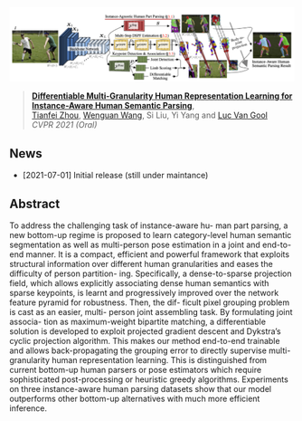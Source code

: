 ![](framework.png)

> [**Differentiable Multi-Granularity Human Representation Learning for Instance-Aware Human Semantic Parsing**](https://arxiv.org/abs/2103.04570),            
> [Tianfei Zhou](https://www.tfzhou.com/), [Wenguan Wang](https://sites.google.com/view/wenguanwang/), Si Liu, Yi Yang and [Luc Van Gool](https://scholar.google.com/citations?user=TwMib_QAAAAJ&hl=en) <br>
> *CVPR 2021 (Oral)*  

## News
* [2021-07-01] Initial release (still under maintance)

## Abstract

To address the challenging task of instance-aware hu- man part parsing, a new bottom-up regime is proposed to learn category-level human semantic segmentation as well as multi-person pose estimation in a joint and end-to-end manner. It is a compact, efficient and powerful framework that exploits structural information over different human granularities and eases the difficulty of person partition- ing. Specifically, a dense-to-sparse projection field, which allows explicitly associating dense human semantics with sparse keypoints, is learnt and progressively improved over the network feature pyramid for robustness. Then, the dif- ficult pixel grouping problem is cast as an easier, multi- person joint assembling task. By formulating joint associa- tion as maximum-weight bipartite matching, a differentiable solution is developed to exploit projected gradient descent and Dykstra’s cyclic projection algorithm. This makes our method end-to-end trainable and allows back-propagating the grouping error to directly supervise multi-granularity human representation learning. This is distinguished from current bottom-up human parsers or pose estimators which require sophisticated post-processing or heuristic greedy algorithms. Experiments on three instance-aware human parsing datasets show that our model outperforms other bottom-up alternatives with much more efficient inference.
